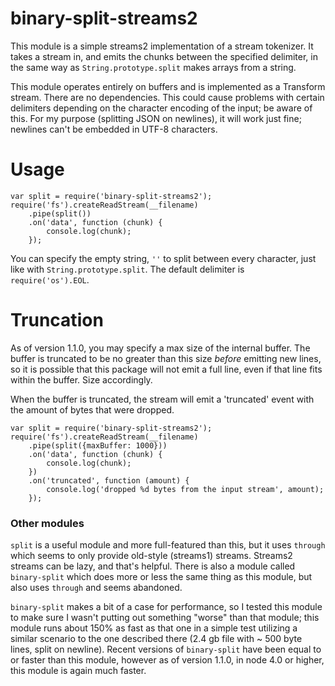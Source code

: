 # binary-split-streams2

This module is a simple streams2 implementation of a stream tokenizer. It takes a stream in, and emits the chunks between the specified delimiter, in the same way as `String.prototype.split` makes arrays from a string.

This module operates entirely on buffers and is implemented as a Transform stream. There are no dependencies. This could cause problems with certain delimiters depending on the character encoding of the input; be aware of this. For my purpose (splitting JSON on newlines), it will work just fine; newlines can't be embedded in UTF-8 characters.

# Usage

    var split = require('binary-split-streams2');
    require('fs').createReadStream(__filename)
		.pipe(split())
		.on('data', function (chunk) {
            console.log(chunk);
        });

You can specify the empty string, `''` to split between every character, just like with `String.prototype.split`. The default delimiter is `require('os').EOL`.

# Truncation

As of version 1.1.0, you may specify a max size of the internal buffer. The buffer is truncated to be no greater than this size *before* emitting new lines, so it is possible that this package will not emit a full line, even if that line fits within the buffer. Size accordingly.

When the buffer is truncated, the stream will emit a 'truncated' event with the amount of bytes that were dropped.

    var split = require('binary-split-streams2');
    require('fs').createReadStream(__filename)
		.pipe(split({maxBuffer: 1000}))
		.on('data', function (chunk) {
            console.log(chunk);
        })
        .on('truncated', function (amount) {
            console.log('dropped %d bytes from the input stream', amount);
        });

### Other modules

`split` is a useful module and more full-featured than this, but it uses `through` which seems to only provide old-style (streams1) streams. Streams2 streams can be lazy, and that's helpful. There is also a module called `binary-split` which does more or less the same thing as this module, but also uses `through` and seems abandoned.

`binary-split` makes a bit of a case for performance, so I tested this module to make sure I wasn't putting out something "worse" than that module; this module runs about 150% as fast as that one in a simple test utilizing a similar scenario to the one described there (2.4 gb file with ~ 500 byte lines, split on newline). Recent versions of `binary-split` have been equal to or faster than this module, however as of version 1.1.0, in node 4.0 or higher, this module is again much faster.

